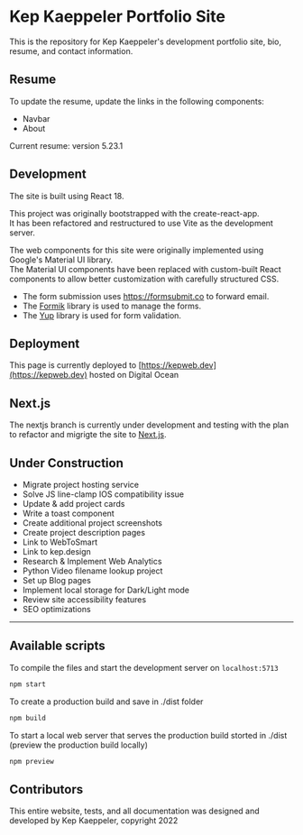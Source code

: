 # Kep Kaeppeler Portfolio Site

This is the repository for Kep Kaeppeler's development portfolio site, bio, resume, and contact information.

## Resume

To update the resume, update the links in the following components:

- Navbar
- About

Current resume: version 5.23.1

## Development

The site is built using React 18.

This project was originally bootstrapped with the create-react-app.  
It has been refactored and restructured to use Vite as the development server.

The web components for this site were originally implemented using Google's Material UI library.  
The Material UI components have been replaced with custom-built React components to allow better customization with carefully structured CSS.

- The form submission uses https://formsubmit.co to forward email.
- The [Formik](https://formik.org/) library is used to manage the forms.
- The [Yup](https://www.npmjs.com/package/yup) library is used for form validation.

## Deployment

This page is currently deployed to
[https://kepweb.dev](https://kepweb.dev) hosted on Digital Ocean

## Next.js

The nextjs branch is currently under development and testing with the plan to refactor and migrigte the site to [Next.js](https://nextjs.org/).

## Under Construction

- Migrate project hosting service
- Solve JS line-clamp IOS compatibility issue
- Update & add project cards
- Write a toast component
- Create additional project screenshots
- Create project description pages
- Link to WebToSmart
- Link to kep.design
- Research & Implement Web Analytics
- Python Video filename lookup project
- Set up Blog pages
- Implement local storage for Dark/Light mode
- Review site accessibility features
- SEO optimizations

---

## Available scripts

To compile the files and start the development server on `localhost:5713`

```bash
npm start
```

To create a production build and save in ./dist folder

```bash
npm build
```

To start a local web server that serves the production build storted in ./dist (preview the production build locally)

```bash
npm preview
```

## Contributors

This entire website, tests, and all documentation was designed and developed by Kep Kaeppeler, copyright 2022
